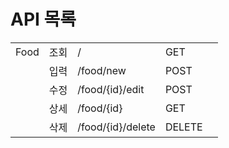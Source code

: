 # API 목록




|      |      |                 |      |  |
| ------ | ------ | ----------------- | ------ | -- |
| Food | 조회 | /               | GET  |  |
|      | 입력 | /food/new       | POST |  |
|      | 수정 | /food/{id}/edit | POST |  |
|      | 상세 | /food/{id}      | GET  |  |
|      | 삭제 | /food/{id}/delete      | DELETE  |  |
